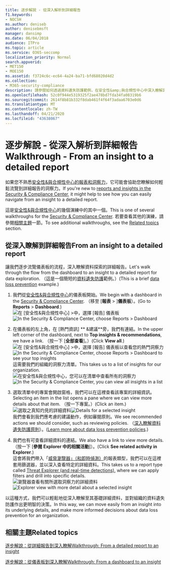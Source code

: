 ```yaml
---
title: 逐步解說 - 從深入解析到詳細報告
f1.keywords:
- NOCSH
ms.author: deniseb
author: denisebmsft
manager: dansimp
ms.date: 06/04/2018
audience: ITPro
ms.topic: article
ms.service: O365-seccomp
localization_priority: Normal
search.appverid:
- MET150
- MOE150
ms.assetid: f3724c6c-ec64-4a24-ba71-bfd68020d4d2
ms.collection:
- M365-security-compliance
description: 請參閱如何透過資料遺失防護範例，在安全性&amp;與合規性中心中深入瞭解詳細報告。
ms.openlocfilehash: 52c0f944e5319325f2ae478bd7fda34fa08319b6
ms.sourcegitcommit: 2614f8b81b332f8dab461f4f64f3adaa6703e0d6
ms.translationtype: MT
ms.contentlocale: zh-TW
ms.lasthandoff: 04/21/2020
ms.locfileid: "43638067"
---
```

# <a name="walkthrough---from-an-insight-to-a-detailed-report"></a><span data-ttu-id="1dc89-103">逐步解說 - 從深入解析到詳細報告</span><span class="sxs-lookup"><span data-stu-id="1dc89-103">Walkthrough - From an insight to a detailed report</span></span>

<span data-ttu-id="1dc89-104">如果您不熟悉[安全性&amp;與合規性中心的報表和洞察力](reports-and-insights-in-security-and-compliance.md)，它可能會協助您瞭解如何輕鬆流覽到詳細報告的洞察力。</span><span class="sxs-lookup"><span data-stu-id="1dc89-104">If you're new to [reports and insights in the Security &amp; Compliance Center](reports-and-insights-in-security-and-compliance.md), it might help to see how you can easily navigate from an insight to a detailed report.</span></span> 
  
<span data-ttu-id="1dc89-105">這是[安全性&amp;與合規性中心](https://protection.office.com)的幾個演練中的其中一個。</span><span class="sxs-lookup"><span data-stu-id="1dc89-105">This is one of several walkthroughs for the [Security &amp; Compliance Center](https://protection.office.com).</span></span> <span data-ttu-id="1dc89-106">若要查看其他的演練，請參閱[相關主題](#related-topics)一節。</span><span class="sxs-lookup"><span data-stu-id="1dc89-106">To see additional walkthroughs, see the [Related topics](#related-topics) section.</span></span> 
  
## <a name="from-an-insight-to-a-detailed-report"></a><span data-ttu-id="1dc89-107">從深入瞭解到詳細報告</span><span class="sxs-lookup"><span data-stu-id="1dc89-107">From an insight to a detailed report</span></span>

<span data-ttu-id="1dc89-108">讓我們逐步流覽儀表板的流程，深入瞭解資料探索的詳細報告。</span><span class="sxs-lookup"><span data-stu-id="1dc89-108">Let's walk through the flow from the dashboard to an insight to a detailed report for data exploration.</span></span> <span data-ttu-id="1dc89-109">（這是一個簡短的[資料遺失防護](../../compliance/data-loss-prevention-policies.md)範例。）</span><span class="sxs-lookup"><span data-stu-id="1dc89-109">(This is a brief [data loss prevention](../../compliance/data-loss-prevention-policies.md) example.)</span></span> 
  
1. <span data-ttu-id="1dc89-110">我們從[安全性&amp;與合規性中心](https://protection.office.com)的儀表板開始。</span><span class="sxs-lookup"><span data-stu-id="1dc89-110">We begin with a dashboard in the [Security &amp; Compliance Center](https://protection.office.com).</span></span> <span data-ttu-id="1dc89-111">（移至 [**報表** \> ]**儀表板**）。</span><span class="sxs-lookup"><span data-stu-id="1dc89-111">(Go to **Reports** \> **Dashboard**.)</span></span><br/><span data-ttu-id="1dc89-112">![在 [安全性&amp;與合規性中心] \>中，選擇 [報告] 儀表板](../../media/2a668c3d-3fa3-4e37-8149-46989b33ae8c.png)</span><span class="sxs-lookup"><span data-stu-id="1dc89-112">![In the Security &amp; Compliance Center, choose Reports \> Dashboard](../../media/2a668c3d-3fa3-4e37-8149-46989b33ae8c.png)</span></span>
  
2. <span data-ttu-id="1dc89-113">在儀表板的左上角，在 [熱門資訊] \*\* &amp;建議\*\*旁，我們有連結。</span><span class="sxs-lookup"><span data-stu-id="1dc89-113">In the upper left corner of the dashboard, next to **Top insights &amp; recommendations**, we have a link.</span></span> <span data-ttu-id="1dc89-114">（按一下 [**全部查看**]。）</span><span class="sxs-lookup"><span data-stu-id="1dc89-114">(Click **View all**.)</span></span><br/><span data-ttu-id="1dc89-115">![在 [安全性&amp;與合規性中心] \>中，選擇 [報告] 儀表板以查看您的熱門洞察力](../../media/9bb64e11-494f-40a4-ab3d-8d3c7789f300.png)</span><span class="sxs-lookup"><span data-stu-id="1dc89-115">![In the Security &amp; Compliance Center, choose Reports \> Dashboard to see your top insights](../../media/9bb64e11-494f-40a4-ab3d-8d3c7789f300.png)</span></span><br/><span data-ttu-id="1dc89-116">這需要我們的組織的洞察力清單。</span><span class="sxs-lookup"><span data-stu-id="1dc89-116">This takes us to a list of insights for our organization.</span></span><br/><span data-ttu-id="1dc89-117">![在安全性&amp;與合規性中心，您可以在清單中查看所有的洞察力](../../media/1289af77-bf5a-444a-97a1-03d8a83f75a9.png)</span><span class="sxs-lookup"><span data-stu-id="1dc89-117">![In the Security &amp; Compliance Center, you can view all insights in a list](../../media/1289af77-bf5a-444a-97a1-03d8a83f75a9.png)</span></span>
  
3. <span data-ttu-id="1dc89-118">選取清單中的專案會開啟窗格，我們可以在這裡查看該專案的詳細資訊。</span><span class="sxs-lookup"><span data-stu-id="1dc89-118">Selecting an item in the list opens a pane where we can view more details about that item.</span></span> <span data-ttu-id="1dc89-119">（按一下專案。）</span><span class="sxs-lookup"><span data-stu-id="1dc89-119">(Click an item.)</span></span><br/><span data-ttu-id="1dc89-120">![選取之真知灼見的詳細資料](../../media/dcbb389f-23b0-4031-b789-4a49068af85a.png)</span><span class="sxs-lookup"><span data-stu-id="1dc89-120">![Details for a selected insight](../../media/dcbb389f-23b0-4031-b789-4a49068af85a.png)</span></span><br/><span data-ttu-id="1dc89-121">我們會看到我們應考慮的建議動作，例如審閱原則。</span><span class="sxs-lookup"><span data-stu-id="1dc89-121">We see recommended actions we should consider, such as reviewing policies.</span></span> <span data-ttu-id="1dc89-122">（[深入瞭解資料遺失防護原則](../../compliance/data-loss-prevention-policies.md)）。</span><span class="sxs-lookup"><span data-stu-id="1dc89-122">([Learn more about data loss prevention policies](../../compliance/data-loss-prevention-policies.md).)</span></span>
    
4. <span data-ttu-id="1dc89-123">我們也有可查看詳細資料的連結。</span><span class="sxs-lookup"><span data-stu-id="1dc89-123">We also have a link to view more details.</span></span> <span data-ttu-id="1dc89-124">（按一下 [**參閱 Explorer 中的相關活動**]）。</span><span class="sxs-lookup"><span data-stu-id="1dc89-124">(Click **See related activity in Explorer**.)</span></span><br/><span data-ttu-id="1dc89-125">這會將我們帶入「[威脅瀏覽器」（和即時偵測）](threat-explorer.md)的報表類型，我們可以在這裡套用篩選器，並以深入查看特定的詳細資料。</span><span class="sxs-lookup"><span data-stu-id="1dc89-125">This takes us to a report type called [Threat Explorer (and real-time detections)](threat-explorer.md), where we can apply filters and drill into specific details.</span></span><br/><span data-ttu-id="1dc89-126">![瀏覽器查看有關所選取洞察力的詳細資料](../../media/3ad15b15-7158-44b7-beda-013351bd868e.png)</span><span class="sxs-lookup"><span data-stu-id="1dc89-126">![Explorer view with more detail about a selected insight](../../media/3ad15b15-7158-44b7-beda-013351bd868e.png)</span></span>
  
<span data-ttu-id="1dc89-127">以這種方式，我們可以輕鬆地從深入瞭解至其基礎詳細資料，並對組織的資料遺失防護作出更明智的決策。</span><span class="sxs-lookup"><span data-stu-id="1dc89-127">In this way, we can move easily from an insight into its underlying details, and make more informed decisions about data loss prevention for an organization.</span></span>
  
## <a name="related-topics"></a><span data-ttu-id="1dc89-128">相關主題</span><span class="sxs-lookup"><span data-stu-id="1dc89-128">Related topics</span></span>

[<span data-ttu-id="1dc89-129">逐步解說：從詳細報告到深入瞭解</span><span class="sxs-lookup"><span data-stu-id="1dc89-129">Walkthrough: From a detailed report to an insight</span></span>](from-a-detailed-report-to-an-insight.md)
  
[<span data-ttu-id="1dc89-130">逐步解說：從儀表板到深入瞭解</span><span class="sxs-lookup"><span data-stu-id="1dc89-130">Walkthrough: From a dashboard to an insight</span></span>](from-a-dashboard-to-an-insight.md)
  

